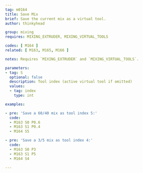 ```yaml
---
tag: m0164
title: Save Mix
brief: Save the current mix as a virtual tool.
author: thinkyhead

group: mixing
requires: MIXING_EXTRUDER, MIXING_VIRTUAL_TOOLS

codes: [ M164 ]
related: [ M163, M165, M166 ]

notes: Requires `MIXING_EXTRUDER` and `MIXING_VIRTUAL_TOOLS`.

parameters:
- tag: S
  optional: false
  description: Tool index (active virtual tool if omitted)
  values:
  - tag: index
    type: int

examples:

- pre: 'Save a 60/40 mix as tool index 5:'
  code:
  - M163 S0 P0.6
  - M163 S1 P0.4
  - M164 S5

- pre: 'Save a 3/5 mix as tool index 4:'
  code:
  - M163 S0 P3
  - M163 S1 P5
  - M164 S4

---
```

